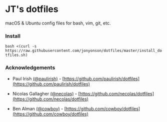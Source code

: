 # JT's dotfiles
macOS & Ubuntu config files for bash, vim, git, etc.  

### Install
`bash <(curl -s https://raw.githubusercontent.com/jonyonson/dotfiles/master/install_dotfiles.sh)`

### Acknowledgements

- Paul Irish [(@paulirish)](https://github.com/paulirish) - [https://github.com/paulirish/dotfiles](https://github.com/paulirish/dotfiles)

- Nicolas Gallagher [(@necolas)](https://github.com/necolas) - [https://github.com/necolas/dotfiles](https://github.com/necolas/dotfiles)

- Ben Alman [(@cowboy)](https://github.com/cowboy) - [https://github.com/cowboy/dotfiles](https://github.com/cowboy/dotfiles)
